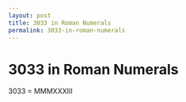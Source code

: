```yaml
---
layout: post
title: 3033 in Roman Numerals
permalink: 3033-in-roman-numerals
---
```


# 3033 in Roman Numerals

3033 = MMMXXXIII
